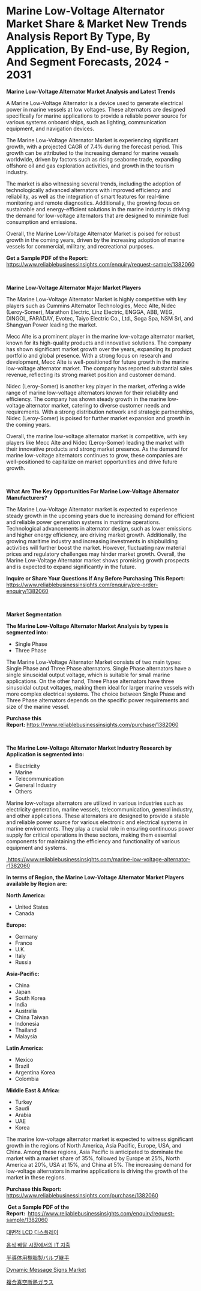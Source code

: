 <p><h1>Marine Low-Voltage Alternator Market Share & Market New Trends Analysis Report By Type, By Application, By End-use, By Region, And Segment Forecasts, 2024 - 2031</h1></p><p><strong>Marine Low-Voltage Alternator Market Analysis and Latest Trends</strong></p>
<p><p>A Marine Low-Voltage Alternator is a device used to generate electrical power in marine vessels at low voltages. These alternators are designed specifically for marine applications to provide a reliable power source for various systems onboard ships, such as lighting, communication equipment, and navigation devices.</p><p>The Marine Low-Voltage Alternator Market is experiencing significant growth, with a projected CAGR of 7.4% during the forecast period. This growth can be attributed to the increasing demand for marine vessels worldwide, driven by factors such as rising seaborne trade, expanding offshore oil and gas exploration activities, and growth in the tourism industry.</p><p>The market is also witnessing several trends, including the adoption of technologically advanced alternators with improved efficiency and reliability, as well as the integration of smart features for real-time monitoring and remote diagnostics. Additionally, the growing focus on sustainable and energy-efficient solutions in the marine industry is driving the demand for low-voltage alternators that are designed to minimize fuel consumption and emissions.</p><p>Overall, the Marine Low-Voltage Alternator Market is poised for robust growth in the coming years, driven by the increasing adoption of marine vessels for commercial, military, and recreational purposes.</p></p>
<p><strong>Get a Sample PDF of the Report:&nbsp;</strong> <a href="https://www.reliablebusinessinsights.com/enquiry/request-sample/1382060">https://www.reliablebusinessinsights.com/enquiry/request-sample/1382060</a></p>
<p>&nbsp;</p>
<p><strong>Marine Low-Voltage Alternator Major Market Players</strong></p>
<p><p>The Marine Low-Voltage Alternator Market is highly competitive with key players such as Cummins Alternator Technologies, Mecc Alte, Nidec (Leroy-Somer), Marathon Electric, Linz Electric, ENGGA, ABB, WEG, DINGOL, FARADAY, Evotec, Taiyo Electric Co., Ltd., Soga Spa, NSM Srl, and Shangyan Power leading the market.</p><p>Mecc Alte is a prominent player in the marine low-voltage alternator market, known for its high-quality products and innovative solutions. The company has shown significant market growth over the years, expanding its product portfolio and global presence. With a strong focus on research and development, Mecc Alte is well-positioned for future growth in the marine low-voltage alternator market. The company has reported substantial sales revenue, reflecting its strong market position and customer demand.</p><p>Nidec (Leroy-Somer) is another key player in the market, offering a wide range of marine low-voltage alternators known for their reliability and efficiency. The company has shown steady growth in the marine low-voltage alternator market, catering to diverse customer needs and requirements. With a strong distribution network and strategic partnerships, Nidec (Leroy-Somer) is poised for further market expansion and growth in the coming years.</p><p>Overall, the marine low-voltage alternator market is competitive, with key players like Mecc Alte and Nidec (Leroy-Somer) leading the market with their innovative products and strong market presence. As the demand for marine low-voltage alternators continues to grow, these companies are well-positioned to capitalize on market opportunities and drive future growth.</p></p>
<p>&nbsp;</p>
<p><strong>What Are The Key Opportunities For Marine Low-Voltage Alternator Manufacturers?</strong></p>
<p><p>The Marine Low-Voltage Alternator market is expected to experience steady growth in the upcoming years due to increasing demand for efficient and reliable power generation systems in maritime operations. Technological advancements in alternator design, such as lower emissions and higher energy efficiency, are driving market growth. Additionally, the growing maritime industry and increasing investments in shipbuilding activities will further boost the market. However, fluctuating raw material prices and regulatory challenges may hinder market growth. Overall, the Marine Low-Voltage Alternator market shows promising growth prospects and is expected to expand significantly in the future.</p></p>
<p><strong>Inquire or Share Your Questions If Any Before Purchasing This Report:</strong> <a href="https://www.reliablebusinessinsights.com/enquiry/pre-order-enquiry/1382060">https://www.reliablebusinessinsights.com/enquiry/pre-order-enquiry/1382060</a></p>
<p>&nbsp;</p>
<p><strong>Market Segmentation</strong></p>
<p><strong>The Marine Low-Voltage Alternator Market Analysis by types is segmented into:</strong></p>
<p><ul><li>Single Phase</li><li>Three Phase</li></ul></p>
<p><p>The Marine Low-Voltage Alternator Market consists of two main types: Single Phase and Three Phase alternators. Single Phase alternators have a single sinusoidal output voltage, which is suitable for small marine applications. On the other hand, Three Phase alternators have three sinusoidal output voltages, making them ideal for larger marine vessels with more complex electrical systems. The choice between Single Phase and Three Phase alternators depends on the specific power requirements and size of the marine vessel.</p></p>
<p><strong>Purchase this Report:&nbsp;</strong><a href="https://www.reliablebusinessinsights.com/purchase/1382060">https://www.reliablebusinessinsights.com/purchase/1382060</a></p>
<p>&nbsp;</p>
<p><strong>The Marine Low-Voltage Alternator Market Industry Research by Application is segmented into:</strong></p>
<p><ul><li>Electricity</li><li>Marine</li><li>Telecommunication</li><li>General Industry</li><li>Others</li></ul></p>
<p><p>Marine low-voltage alternators are utilized in various industries such as electricity generation, marine vessels, telecommunication, general industry, and other applications. These alternators are designed to provide a stable and reliable power source for various electronic and electrical systems in marine environments. They play a crucial role in ensuring continuous power supply for critical operations in these sectors, making them essential components for maintaining the efficiency and functionality of various equipment and systems.</p></p>
<p><a href="https://www.reliablebusinessinsights.com/marine-low-voltage-alternator-r1382060">&nbsp;https://www.reliablebusinessinsights.com/marine-low-voltage-alternator-r1382060</a></p>
<p><strong>In terms of Region, the Marine Low-Voltage Alternator Market Players available by Region are:</strong></p>
<p>
    <p> <strong> North America: </strong>
        <ul>
            <li>United States</li>
            <li>Canada</li>
        </ul>
        </p> 
    <p> <strong> Europe: </strong>
        <ul>
            <li>Germany</li>
            <li>France</li>
            <li>U.K.</li>
            <li>Italy</li>
            <li>Russia</li>
        </ul>
        </p> 
    <p> <strong> Asia-Pacific: </strong>
        <ul>
            <li>China</li>
            <li>Japan</li>
            <li>South Korea</li>
            <li>India</li>
            <li>Australia</li>
            <li>China Taiwan</li>
            <li>Indonesia</li>
            <li>Thailand</li>
            <li>Malaysia</li>
        </ul>
        </p> 
    <p> <strong> Latin America: </strong>
        <ul>
            <li>Mexico</li>
            <li>Brazil</li>
            <li>Argentina Korea</li>
            <li>Colombia</li>
        </ul>
        </p> 
    <p> <strong> Middle East & Africa: </strong>
        <ul>
            <li>Turkey</li>
            <li>Saudi</li>
            <li>Arabia</li>
            <li>UAE</li>
            <li>Korea</li>
        </ul>
    </p>
    </p>
<p><p>The marine low-voltage alternator market is expected to witness significant growth in the regions of North America, Asia Pacific, Europe, USA, and China. Among these regions, Asia Pacific is anticipated to dominate the market with a market share of 35%, followed by Europe at 25%, North America at 20%, USA at 15%, and China at 5%. The increasing demand for low-voltage alternators in marine applications is driving the growth of the market in these regions.</p></p>
<p><strong>Purchase this Report: </strong><a href="https://www.reliablebusinessinsights.com/purchase/1382060">https://www.reliablebusinessinsights.com/purchase/1382060</a></p>
<p>&nbsp;<strong>Get a Sample PDF of the Report:&nbsp;&nbsp;</strong><a href="https://www.reliablebusinessinsights.com/enquiry/request-sample/1382060">https://www.reliablebusinessinsights.com/enquiry/request-sample/1382060</a></p>
<p><strong></strong></p>
<p><p><a href="https://github.com/Madalyell456456/Market-Research-Report-List-2/blob/main/9042114173957.md">대면적 LCD 디스플레이</a></p><p><a href="https://github.com/vs019sa3m8x/Market-Research-Report-List-2/blob/main/5483644173956.md">음식 배달 시장에서의 IT 지출</a></p><p><a href="https://github.com/Andrewones2023/Market-Research-Report-List-1/blob/main/8965528161572.md">半導体用樹脂製バルブ継手</a></p><p><a href="https://github.com/airdrophunter675/Market-Research-Report-List-1/blob/main/dynamic-message-signs-market.md">Dynamic Message Signs Market</a></p><p><a href="https://github.com/ChloeConn27/Market-Research-Report-List-1/blob/main/2613918161573.md">複合真空断熱ガラス</a></p></p>